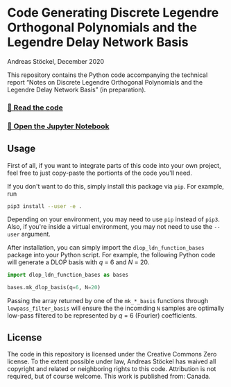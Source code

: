 # Code Generating Discrete Legendre Orthogonal Polynomials and the Legendre Delay Network Basis

Andreas Stöckel, December 2020

This repository contains the Python code accompanying the technical report “Notes on Discrete Legendre Orthogonal Polynomials and the Legendre Delay Network Basis” (in preparation).

### [📝 Read the code](dlop_ldn_function_bases/function_bases.py)

### [📓 Open the Jupyter Notebook](compare_bases.ipynb)

## Usage

First of all, if you want to integrate parts of this code into your own project, feel free to just copy-paste the portionts of the code you'll need.

If you don't want to do this, simply install this package via `pip`. For example, run

```sh
pip3 install --user -e .
```

Depending on your environment, you may need to use `pip` instead of `pip3`. Also, if you're inside a virtual environment, you may not need to use the `--user` argument.

After installation, you can simply import the `dlop_ldn_function_bases` package into your Python script. For example, the following Python code will generate a DLOP basis with *q* = 6 and *N* = 20.
```python
import dlop_ldn_function_bases as bases

bases.mk_dlop_basis(q=6, N=20)
```

Passing the array returned by one of the `mk_*_basis` functions through `lowpass_filter_basis` will ensure the the incomding `N` samples are optimally low-pass filtered to be represented by *q* = 6 (Fourier) coefficients.


## License

The code in this repository is licensed under the Creative Commons Zero license. To the extent possible under law, Andreas Stöckel has waived all copyright and related or neighboring rights to this code. Attribution is not required, but of course welcome. This work is published from: Canada.
